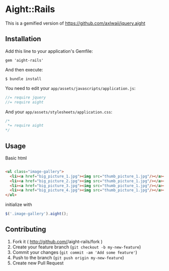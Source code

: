 # Aight::Rails

This is a gemified version of https://github.com/axlwaii/jquery.aight

## Installation

Add this line to your application's Gemfile:

    gem 'aight-rails'

And then execute:

    $ bundle install

You need to edit your `app/assets/javascripts/application.js`:

```javascript
//= require jquery
//= require aight
```

And your `app/assets/stylesheets/application.css`:

```css
/*
 *= require aight
*/
```

## Usage

Basic html
```html

<ul class="image-gallery">
  <li><a href="big_picture_1.jpg"><img src="thumb_picture_1.jpg"/></a></li>
  <li><a href="big_picture_2.jpg"><img src="thumb_picture_1.jpg"/></a></li>
  <li><a href="big_picture_3.jpg"><img src="thumb_picture_1.jpg"/></a></li>
  <li><a href="big_picture_4.jpg"><img src="thumb_picture_1.jpg"/></a></li>
</ul>

```

initialize with
```javascript
$('.image-gallery').aight();
```

## Contributing

1. Fork it ( http://github.com/<my-github-username>/aight-rails/fork )
2. Create your feature branch (`git checkout -b my-new-feature`)
3. Commit your changes (`git commit -am 'Add some feature'`)
4. Push to the branch (`git push origin my-new-feature`)
5. Create new Pull Request

